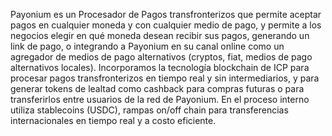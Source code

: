 Payonium es un Procesador de Pagos transfronterizos que permite aceptar pagos en cualquier moneda y con cualquier medio de pago, y permite a los negocios elegir en qué moneda desean recibir sus pagos, generando un link de pago, o integrando a Payonium en su canal online como un agregador de medios de pago alternativos (cryptos, fiat, medios de pago alternativos locales).
Incorporamos la tecnología blockchain de ICP para procesar pagos transfronterizos en tiempo real y sin intermediarios, y para generar tokens de lealtad como cashback para compras futuras o para transferirlos entre usuarios de la red de Payonium. En el proceso interno utiliza stablecoins (USDC), rampas on/off chain para transferencias internacionales en tiempo real y a costo eficiente.
